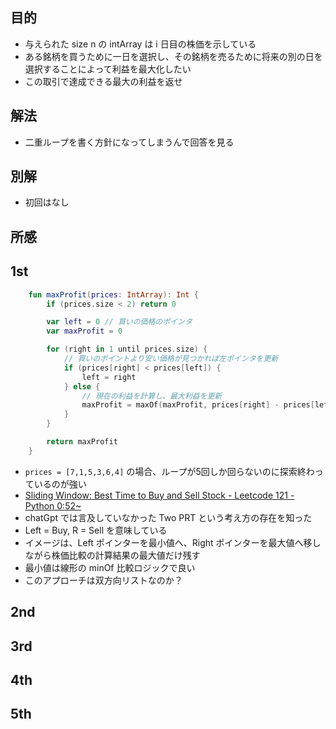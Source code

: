## 目的
- 与えられた size n の intArray は i 日目の株価を示している
- ある銘柄を買うために一日を選択し、その銘柄を売るために将来の別の日を選択することによって利益を最大化したい
- この取引で達成できる最大の利益を返せ

## 解法
- 二重ループを書く方針になってしまうんで回答を見る

## 別解
- 初回はなし

## 所感

## 1st
```kotlin
    fun maxProfit(prices: IntArray): Int {
        if (prices.size < 2) return 0

        var left = 0 // 買いの価格のポインタ
        var maxProfit = 0

        for (right in 1 until prices.size) {
            // 買いのポイントより安い価格が見つかれば左ポインタを更新
            if (prices[right] < prices[left]) {
                left = right
            } else {
                // 現在の利益を計算し、最大利益を更新
                maxProfit = maxOf(maxProfit, prices[right] - prices[left])
            }
        }

        return maxProfit
    }
```
- `prices = [7,1,5,3,6,4]` の場合、ループが5回しか回らないのに探索終わっているのが強い
- [Sliding Window: Best Time to Buy and Sell Stock - Leetcode 121 - Python 0:52~](https://www.youtube.com/watch?v=1pkOgXD63yU&t=52s)
- chatGpt では言及していなかった Two PRT という考え方の存在を知った
- Left = Buy, R = Sell を意味している
- イメージは、Left ポインターを最小値へ、Right ポインターを最大値へ移しながら株価比較の計算結果の最大値だけ残す
- 最小値は線形の minOf 比較ロジックで良い
- このアプローチは双方向リストなのか？

## 2nd

## 3rd

## 4th

## 5th
